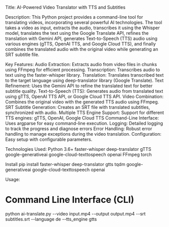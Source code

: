 Title: AI-Powered Video Translator with TTS and Subtitles

Description:
This Python project provides a command-line tool for translating videos, incorporating several powerful AI technologies. The tool takes a video as input, extracts the audio, transcribes it using the Whisper model, translates the text using the Google Translate API, refines the translation with Gemini API, generates Text-to-Speech (TTS) audio using various engines (gTTS, OpenAI TTS, and Google Cloud TTS), and finally combines the translated audio with the original video while generating an SRT subtitle file.

Key Features:
    Audio Extraction: Extracts audio from video files in chunks using FFmpeg for efficient processing.
    Transcription: Transcribes audio to text using the faster-whisper library.
    Translation: Translates transcribed text to the target language using deep-translator library (Google Translate).
    Text Refinement: Uses the Gemini API to refine the translated text for better subtitle quality.
    Text-to-Speech (TTS): Generates audio from translated text using gTTS, OpenAI TTS API, or Google Cloud TTS API.
    Video Combination: Combines the original video with the generated TTS audio using FFmpeg.
    SRT Subtitle Generation: Creates an SRT file with translated subtitles, synchronized with audio.
    Multiple TTS Engine Support: Support for different TTS engines: gTTS, OpenAI, Google Cloud TTS
    Command-Line Interface: Uses argparse for easy command-line execution.
    Logging: Detailed logging to track the progress and diagnose errors
    Error Handling: Robust error handling to manage exceptions during the video translation.
    Configuration: Easy setup with configurable parameters.

Technologies Used:
    Python 3.6+
    faster-whisper
    deep-translator
    gTTS
    google-generativeai
    google-cloud-texttospeech
    openai
    FFmpeg
    torch

Install
pip install faster-whisper deep-translator gtts tqdm google-generativeai google-cloud-texttospeech openai

Usage:

# Command Line Interface (CLI)
python ai-translate.py --video input.mp4 --output output.mp4 --srt subtitles.srt --language de --tts_engine gtts

